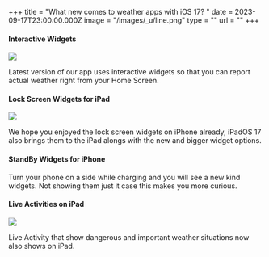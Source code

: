 +++
title = "What new comes to weather apps with iOS 17? "
date = 2023-09-17T23:00:00.000Z
image = "/images/_u/line.png"
type = ""
url = ""
+++

#### Interactive Widgets

![](/images/_u/i_w2.jpeg)

Latest version of our app uses interactive widgets so that you can report actual weather right from your Home Screen.

#### Lock Screen Widgets for iPad

![](/images/_u/ipad_rect2.jpg)

We hope you enjoyed the lock screen widgets on iPhone already, iPadOS 17 also brings them to the iPad alongs with the new and bigger widget options.

#### StandBy Widgets for iPhone

Turn your phone on a side while charging and you will see a new kind widgets. Not showing them just it case this makes you more curious.

#### Live Activities on iPad

![](/images/_u/la.jpg)

Live Activity that show dangerous and important weather situations now also shows on iPad.
